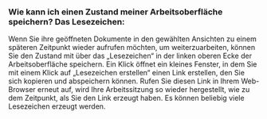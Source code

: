 ### Wie kann ich einen Zustand meiner Arbeitsoberfläche speichern? Das Lesezeichen:

Wenn Sie ihre geöffneten Dokumente in den gewählten Ansichten zu einem
späteren Zeitpunkt wieder aufrufen möchten, um weiterzuarbeiten, können
Sie den Zustand mit über das „Lesezeichen“ in der linken oberen Ecke der
Arbeitsoberfläche speichern. Ein Klick öffnet ein kleines Fenster, in
dem Sie mit einem Klick auf „Lesezeichen erstellen“ einen Link
erstellen, den Sie sich kopieren und abspeichern können. Rufen Sie
diesen Link in Ihrem Web-Browser erneut auf, wird Ihre Arbeitssitzung so
wieder hergestellt, wie zu dem Zeitpunkt, als Sie den Link erzeugt
haben. Es können beliebig viele Lesezeichen erzeugt werden.